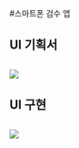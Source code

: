 #스마트폰 검수 앱

<h2>UI 기획서<h2>
<img src="https://user-images.githubusercontent.com/65752350/102007632-1b617200-3d6e-11eb-8179-db3fa99ba5c7.JPG"></img>

<h2>UI 구현<h2>
<img src="https://user-images.githubusercontent.com/65752350/102007677-7a26eb80-3d6e-11eb-82fa-12f28bfbab01.JPG"></img>
